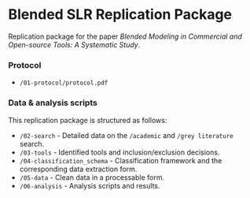 
# Blended SLR Replication Package
Replication package for the paper _Blended Modeling in Commercial and Open-source Tools: A Systematic Study_.

### Protocol

* `/01-protocol/protocol.pdf`

### Data & analysis scripts

This replication package is structured as follows:
* `/02-search` - Detailed data on the `/academic` and `/grey literature` search.
* `/03-tools` - Identified tools and inclusion/exclusion decisions.
* `/04-classification_schema` - Classification framework and the corresponding data extraction form.
* `/05-data` - Clean data in a processable form.
* `/06-analysis` - Analysis scripts and results.
